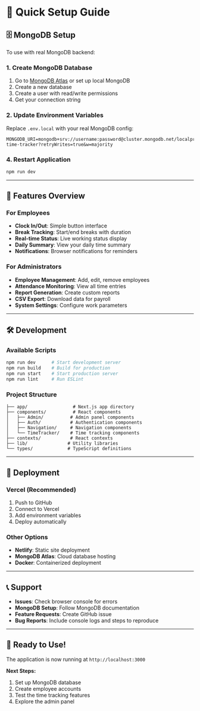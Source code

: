 # 🚀 Quick Setup Guide

## 🗄️ MongoDB Setup

To use with real MongoDB backend:

### 1. Create MongoDB Database
1. Go to [MongoDB Atlas](https://www.mongodb.com/atlas) or set up local MongoDB
2. Create a new database
3. Create a user with read/write permissions
4. Get your connection string

### 2. Update Environment Variables
Replace `.env.local` with your real MongoDB config:

```env
MONGODB_URI=mongodb+srv://username:password@cluster.mongodb.net/localpro-time-tracker?retryWrites=true&w=majority
```

### 4. Restart Application
```bash
npm run dev
```

---

## 🎯 Features Overview

### For Employees
- **Clock In/Out**: Simple button interface
- **Break Tracking**: Start/end breaks with duration
- **Real-time Status**: Live working status display
- **Daily Summary**: View your daily time summary
- **Notifications**: Browser notifications for reminders

### For Administrators
- **Employee Management**: Add, edit, remove employees
- **Attendance Monitoring**: View all time entries
- **Report Generation**: Create custom reports
- **CSV Export**: Download data for payroll
- **System Settings**: Configure work parameters

---

## 🛠️ Development

### Available Scripts
```bash
npm run dev      # Start development server
npm run build    # Build for production
npm run start    # Start production server
npm run lint     # Run ESLint
```

### Project Structure
```
├── app/                 # Next.js app directory
├── components/          # React components
│   ├── Admin/          # Admin panel components
│   ├── Auth/           # Authentication components
│   ├── Navigation/     # Navigation components
│   └── TimeTracker/    # Time tracking components
├── contexts/           # React contexts
├── lib/               # Utility libraries
└── types/             # TypeScript definitions
```

---

## 🚀 Deployment

### Vercel (Recommended)
1. Push to GitHub
2. Connect to Vercel
3. Add environment variables
4. Deploy automatically

### Other Options
- **Netlify**: Static site deployment
- **MongoDB Atlas**: Cloud database hosting
- **Docker**: Containerized deployment

---

## 📞 Support

- **Issues**: Check browser console for errors
- **MongoDB Setup**: Follow MongoDB documentation
- **Feature Requests**: Create GitHub issue
- **Bug Reports**: Include console logs and steps to reproduce

---

## 🎉 Ready to Use!

The application is now running at `http://localhost:3000`

**Next Steps:**
1. Set up MongoDB database
2. Create employee accounts
3. Test the time tracking features
4. Explore the admin panel
